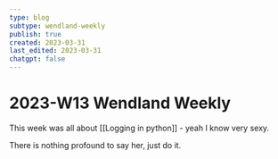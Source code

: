 ```yaml
---
type: blog
subtype: wendland-weekly
publish: true
created: 2023-03-31
last_edited: 2023-03-31
chatgpt: false
---
```

# 2023-W13 Wendland Weekly

This week was all about [[Logging in python]] - yeah I know very sexy. 

There is nothing profound to say her, just do it.